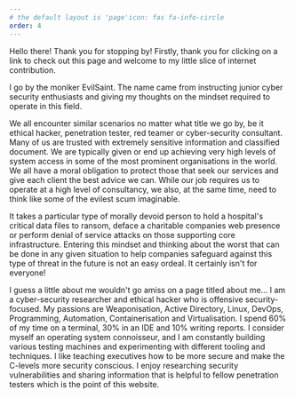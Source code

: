 ```yaml
---
# the default layout is 'page'icon: fas fa-info-circle
order: 4
---
```


Hello there! Thank you for stopping by! Firstly, thank you for clicking on a link to check out this page and welcome to my little slice of internet contribution.

I go by the moniker EvilSaint. The name came from instructing junior cyber security enthusiasts and giving my thoughts on the mindset required to operate in this field.

We all encounter similar scenarios no matter what title we go by, be it ethical hacker, penetration tester, red teamer or cyber-security consultant. Many of us are trusted with extremely sensitive information and classified document. We are typically given or end up achieving very high levels of system access in some of the most prominent organisations in the world. We all have a moral obligation to protect those that seek our services and give each client the best advice we can. While our job requires us to operate at a high level of consultancy, we also, at the same time, need to think like some of the evilest scum imaginable.

It takes a particular type of morally devoid person to hold a hospital's critical data files to ransom, deface a charitable companies web presence or perform denial of service attacks on those supporting core infrastructure. Entering this mindset and thinking about the worst that can be done in any given situation to help companies safeguard against this type of threat in the future is not an easy ordeal. It certainly isn't for everyone!

I guess a little about me wouldn't go amiss on a page titled about me... I am a cyber-security researcher and ethical hacker who is offensive security-focused. My passions are Weaponisation, Active Directory, Linux, DevOps, Programming, Automation, Containerisation and Virtualisation. I spend 60% of my time on a terminal, 30% in an IDE and 10% writing reports. I consider myself an operating system connoisseur, and I am constantly building various testing machines and experimenting with different tooling and techniques. I like teaching executives how to be more secure and make the C-levels more security conscious. I enjoy researching security vulnerabilities and sharing information that is helpful to fellow penetration testers which is the point of this website.